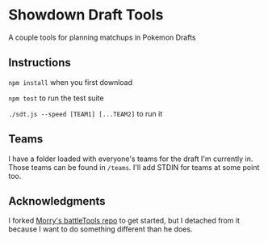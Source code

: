 # Showdown Draft Tools
A couple tools for planning matchups in Pokemon Drafts


## Instructions
`npm install` when you first download

`npm test` to run the test suite

`./sdt.js --speed [TEAM1] [...TEAM2]` to run it

## Teams
I have a folder loaded with everyone's teams for the draft I'm currently in.
Those teams can be found in `/teams`.
I'll add STDIN for teams at some point too.

## Acknowledgments
I forked [Morry's battleTools repo](https://github.com/wttdotm/battleTools) to get started, but I
detached from it because I want to do something different than he does.
